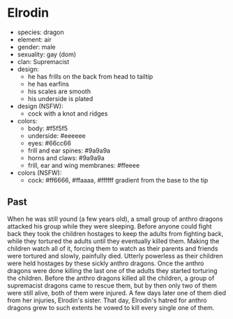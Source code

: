 # Elrodin

- species: dragon
- element: air
- gender: male
- sexuality: gay (dom)
- clan: Supremacist
- design:
  - he has frills on the back from head to tailtip
  - he has earfins
  - his scales are smooth
  - his underside is plated
- design (NSFW):
  - cock with a knot and ridges
- colors:
  - body: #f5f5f5
  - underside: #eeeeee
  - eyes: #66cc66
  - frill and ear spines: #9a9a9a
  - horns and claws: #9a9a9a
  - frill, ear and wing membranes: #ffeeee
- colors (NSFW):
  - cock: #ff6666, #ffaaaa, #ffffff gradient from the base to the tip

## Past

When he was still yound (a few years old), a small group of anthro dragons attacked his group while they were sleeping. Before anyone could fight back they took the children hostages to keep the adults from fighting back, while they tortured the adults until they eventually killed them. Making the children watch all of it, forcing them to watch as their parents and friends were tortured and slowly, painfully died. Utterly powerless as their children were held hostages by these sickly anthro dragons. Once the anthro dragons were done killing the last one of the adults they started torturing the children. Before the anthro dragons killed all the children, a group of supremacist dragons came to rescue them, but by then only two of them were still alive, both of them were injured. A few days later one of them died from her injuries, Elrodin's sister.
That day, Elrodin's hatred for anthro dragons grew to such extents he vowed to kill every single one of them.
